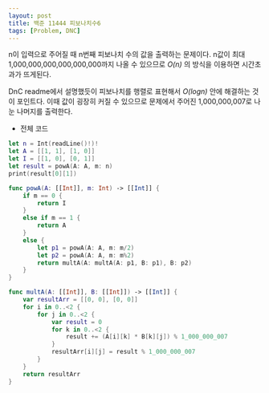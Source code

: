 ```yaml
---
layout: post
title: 백준 11444 피보나치수6
tags: [Problem, DNC]
---
```

n이 입력으로 주어질 때 n번째 피보나치 수의 값을 출력하는 문제이다. n값이 최대 1,000,000,000,000,000,000까지 나올 수 있으므로 *O(n)* 의 방식을 이용하면 시간초과가 뜨게된다.  

DnC readme에서 설명했듯이 피보나치를 행렬로 표현해서 *O(logn)* 안에 해결하는 것이 포인트다. 이때 값이 굉장히 커질 수 있으므로 문제에서 주어진 1,000,000,007로 나눈 나머지를 출력한다.

- 전체 코드



```swift
let n = Int(readLine()!)!
let A = [[1, 1], [1, 0]]
let I = [[1, 0], [0, 1]]
let result = powA(A: A, m: n)
print(result[0][1])

func powA(A: [[Int]], m: Int) -> [[Int]] {
    if m == 0 {
        return I
    }
    else if m == 1 {
        return A
    }
    else {
        let p1 = powA(A: A, m: m/2)
        let p2 = powA(A: A, m: m%2)
        return multA(A: multA(A: p1, B: p1), B: p2)
    }
}

func multA(A: [[Int]], B: [[Int]]) -> [[Int]] {
    var resultArr = [[0, 0], [0, 0]]
    for i in 0..<2 {
        for j in 0..<2 {
            var result = 0
            for k in 0..<2 {
                result += (A[i][k] * B[k][j]) % 1_000_000_007
            }
            resultArr[i][j] = result % 1_000_000_007
        }
    }
    return resultArr
}
```

